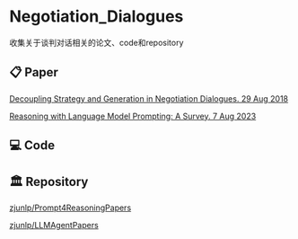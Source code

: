 # Negotiation_Dialogues
收集关于谈判对话相关的论文、code和repository

## 📋 Paper
[Decoupling Strategy and Generation in Negotiation Dialogues. 29 Aug 2018](https://arxiv.org/abs/1808.09637)

[Reasoning with Language Model Prompting: A Survey. 7 Aug 2023](https://arxiv.org/abs/2212.09597)


## 💻 Code


## 🏛 Repository
[zjunlp/Prompt4ReasoningPapers](https://github.com/zjunlp/Prompt4ReasoningPapers)

[zjunlp/LLMAgentPapers](https://github.com/zjunlp/LLMAgentPapers)

